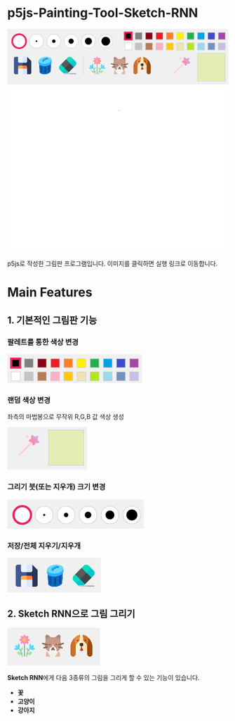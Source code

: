 # p5js-Painting-Tool-Sketch-RNN
[![p5js-Painting-Tool-Sketch-RNN](./markdown_img/all-features.PNG)](https://editor.p5js.org/immoon0920/sketches/sF5VOBGX3)

p5js로 작성한 그림판 프로그램입니다. 이미지를 클릭하면 실행 링크로 이동합니다.

# Main Features
## 1. 기본적인 그림판 기능
### 팔레트를 통한 색상 변경

  ![palette](./markdown_img/palette.png)
  
  
### 랜덤 색상 변경
    
  좌측의 마법봉으로 무작위 R,G,B 값 색상 생성
  
  ![magic-palette](./markdown_img/magic-palette.png)

  
### 그리기 붓(또는 지우개) 크기 변경

   ![paint-size](./markdown_img/paint-size.png)
   
### 저장/전체 지우기/지우개

  ![etc](./markdown_img/save-clear-eraser.png)

## 2. Sketch RNN으로 그림 그리기

![sketch-rnn](./markdown_img/sketch-rnn.png)

**Sketch RNN**에게 다음 3종류의 그림을 그리게 할 수 있는 기능이 있습니다.
* **꽃**
* **고양이**
* **강아지**
